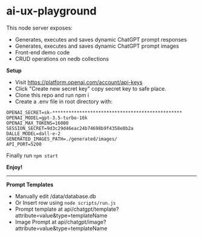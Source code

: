 # ai-ux-playground

This node server exposes: 
 - Generates, executes and saves dynamic ChatGPT prompt responses
 - Generates, executes and saves dynamic ChatGPT prompt images
 - Front-end demo code
 - CRUD operations on nedb collections

<b>Setup</b>

 - Visit <a href="https://platform.openai.com/account/api-keys" target="_blank">https://platform.openai.com/account/api-keys</a>
 - Click "Create new secret key" copy secret key to safe place.
 - Clone this repo and run npm i
 - Create a .env file in root directory with:

```
OPENAI_SECRET=sk-************************************************
OPENAI_MODEL=gpt-3.5-turbo-16k
OPENAI_MAX_TOKENS=16000
SESSION_SECRET=9d3c29d46eac24b74698b9f4358e8b2a
DALLE_MODEL=dall-e-2
GENERATED_IMAGES_PATH=./generated/images/
API_PORT=5200
```

Finally run <code>npm start</code>

<b>Enjoy!</b>

---------------------------------------------------------------------

<b>Prompt Templates</b>

 - Manually edit /data/database.db
 - Or Insert row using <code>node scripts/run.js</code>
 - Prompt template at api/chatgpt/template?attribute=value&type=templateName
 - Image Prompt at    api/chatgpt/image?attribute=value&type=templateName
